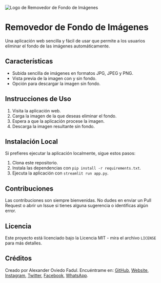 ![Logo de Removedor de Fondo de Imágenes](url_donde_se_encuentre_el_logo)

# Removedor de Fondo de Imágenes

Una aplicación web sencilla y fácil de usar que permite a los usuarios eliminar el fondo de las imágenes automáticamente.

## Características

- Subida sencilla de imágenes en formatos JPG, JPEG y PNG.
- Vista previa de la imagen con y sin fondo.
- Opción para descargar la imagen sin fondo.

## Instrucciones de Uso

1. Visita la aplicación web.
2. Carga la imagen de la que deseas eliminar el fondo.
3. Espera a que la aplicación procese la imagen.
4. Descarga la imagen resultante sin fondo.

## Instalación Local

Si prefieres ejecutar la aplicación localmente, sigue estos pasos:

1. Clona este repositorio.
2. Instala las dependencias con `pip install -r requirements.txt`.
3. Ejecuta la aplicación con `streamlit run app.py`.

## Contribuciones

Las contribuciones son siempre bienvenidas. No dudes en enviar un Pull Request o abrir un Issue si tienes alguna sugerencia o identificas algún error.

## Licencia

Este proyecto está licenciado bajo la Licencia MIT - mira el archivo `LICENSE` para más detalles.

## Créditos

Creado por Alexander Oviedo Fadul. Encuéntrame en: [GitHub](https://github.com/bladealex9848), [Website](https://alexander.oviedo.isabellaea.com/), [Instagram](https://www.instagram.com/alexander.oviedo.fadul), [Twitter](https://twitter.com/alexanderofadul), [Facebook](https://www.facebook.com/alexanderof/), [WhatsApp](https://api.whatsapp.com/send?phone=573015930519&text=Hola%20!Quiero%20conversar%20contigo!%20).